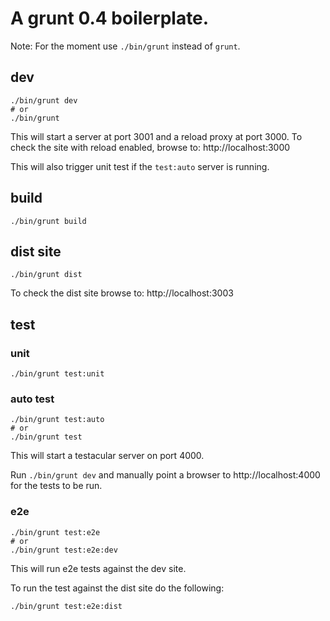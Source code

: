 # A grunt 0.4 boilerplate.

Note: For the moment use `./bin/grunt` instead of `grunt`.

## dev

```
./bin/grunt dev
# or
./bin/grunt
```

This will start a server at port 3001 and a reload proxy at port 3000.
To check the site with reload enabled, browse to: http://localhost:3000

This will also trigger unit test if the `test:auto` server is running.

## build

```
./bin/grunt build
```

## dist site  

```
./bin/grunt dist
```

To check the dist site browse to: http://localhost:3003

## test

### unit 

```
./bin/grunt test:unit 
```

### auto test

```
./bin/grunt test:auto 
# or
./bin/grunt test
```

This will start a testacular server on port 4000.  

Run `./bin/grunt dev` and manually point a browser to
http://localhost:4000 for the tests to be run.

### e2e

```
./bin/grunt test:e2e 
# or
./bin/grunt test:e2e:dev
```

This will run e2e tests against the dev site.

To run the test against the dist site do the following:

```
./bin/grunt test:e2e:dist
```

